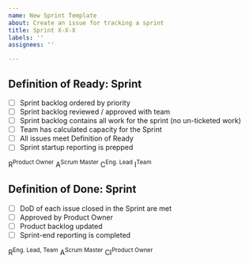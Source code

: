 ```yaml
---
name: New Sprint Template
about: Create an issue for tracking a sprint
title: Sprint X-X-X
labels: ''
assignees: ''

---
```


## Definition of Ready: Sprint

- [ ] Sprint backlog ordered by priority
- [ ] Sprint backlog reviewed / approved with team
- [ ] Sprint backlog contains all work for the sprint (no un-ticketed work)
- [ ] Team has calculated capacity for the Sprint
- [ ] All issues meet Definition of Ready
- [ ] Sprint startup reporting is prepped

R<sup>Product Owner</sup> A<sup>Scrum Master</sup> C<sup>Eng. Lead</sup> I<sup>Team</sup>

## Definition of Done: Sprint

- [ ] DoD of each issue closed in the Sprint are met
- [ ] Approved by Product Owner
- [ ] Product backlog updated
- [ ] Sprint-end reporting is completed
<!--- [ ] The SLOs have passed -->

R<sup>Eng. Lead, Team</sup> A<sup>Scrum Master</sup> CI<sup>Product Owner</sup>
